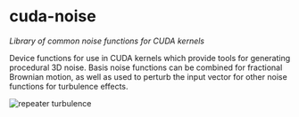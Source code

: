 # cuda-noise

*Library of common noise functions for CUDA kernels*

Device functions for use in CUDA kernels which provide tools for generating procedural 3D noise.
Basis noise functions can be combined for fractional Brownian motion, as well as used to perturb
the input vector for other noise functions for turbulence effects.

![repeater turbulence](http://covex.info/wp-content/uploads/2017/02/cudanoise-300x300.png "Repeater turbulence")
